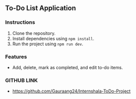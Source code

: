 ## To-Do List Application

### Instructions

1. Clone the repository.
2. Install dependencies using `npm install`.
3. Run the project using `npm run dev`.

### Features

- Add, delete, mark as completed, and edit to-do items.

### GITHUB LINK

- https://github.com/Gauraang24/Internshala-ToDo-Project
